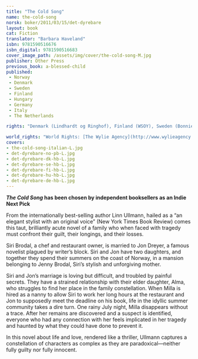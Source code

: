 ```yaml
---
title: "The Cold Song"
name: the-cold-song
norsk: boker/2011/03/15/det-dyrebare
layout: book
cat: Fiction
translator: "Barbara Haveland"
isbn: 9781590516676
isbn_digital: 9781590516683
cover_image_path: /assets/img/cover/the-cold-song-M.jpg
publisher: Other Press
previous_book: a-blessed-child
published:
 - Norway
 - Denmark
 - Sweden
 - Finland
 - Hungary
 - Germany
 - Italy
 - The Netherlands

rights: "Denmark (Lindhardt og Ringhof), Finland (WSOY), Sweden (Bonniers), France (Actes Sud), Spain (Galaxia Gutenberg), Netherlands (De Bezige Bij Antwerpen), Hungary (Scolar Kiadó), Germany (Luchterhand), Italy (Guanda), Estonia (Eesti Raamat), USA (Other Press), Lithuania (Gimtasis Zodis), Romania (Editura All)"

world_rights: "World Rights: [The Wylie Agency](http://www.wylieagency.com/)"
covers:
- the-cold-song-italian-L.jpg
- det-dyrebare-no-pb-L.jpg
- det-dyrebare-dk-hb-L.jpg
- det-dyrebare-se-hb-L.jpg
- det-dyrebare-fi-hb-L.jpg
- det-dyrebare-hu-hb-L.jpg
- det-dyrebare-de-hb-L.jpg
---
```


***The Cold Song* has been chosen by independent booksellers as an Indie Next Pick**

From the internationally best-selling author Linn Ullmann, hailed as a “an elegant stylist with an original voice” (New York Times Book Review) comes this taut, brilliantly acute novel of a family who when faced with tragedy must confront their guilt, their longings, and their losses.

Siri Brodal, a chef and restaurant owner, is married to Jon Dreyer, a famous novelist plagued by writer’s block. Siri and Jon have two daughters, and together they spend their summers on the coast of Norway, in a mansion belonging to Jenny Brodal, Siri’s stylish and unforgiving mother.

Siri and Jon’s marriage is loving but difficult, and troubled by painful secrets. They have a strained relationship with their elder daughter, Alma, who struggles to find her place in the family constellation. When Milla is hired as a nanny to allow Siri to work her long hours at the restaurant and Jon to supposedly meet the deadline on his book, life in the idyllic summer community takes a dire turn. One rainy July night, Milla disappears without a trace. After her remains are discovered and a suspect is identified, everyone who had any connection with her feels implicated in her tragedy and haunted by what they could have done to prevent it.

In this novel about life and love, rendered like a thriller, Ullmann captures a constellation of characters as complex as they are paradoxical—neither fully guilty nor fully innocent.


